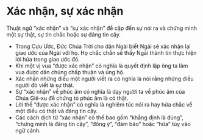 # Xác nhận, sự xác nhận

Thuật ngữ “xác nhận” và “sự xác nhận” đề cập đến sự nói ra và chứng minh một sự thật, sự tin chắc hoặc sự đáng tin cậy.
- Trong Cựu Ước, Đức Chúa Trời cho dân Ngài biết Ngài sẽ xác nhận lại giao ước của Ngài với họ. Họ chắc chắn sẽ thấy Ngài thành tín thực hiện lời hứa trong giao ước đó.
- Khi một vị vua “được xác nhận” có nghĩa là quyết định lập ông ta làm vua được dân chúng chấp thuận và ủng hộ.
- Xác nhận những điều một người viết ra có nghĩa là nói rằng những điều người đó viết là sự thật.
- Sự “xác nhận” về phúc âm có nghĩa là dạy người ta về phúc âm của Chúa Giê-xu để chứng tỏ phúc âm là có thật.
- Lời thề “được xác nhận” có nghĩa là nghiêm túc nói ra hay hứa chắc về một điều có thật và đáng tin cậy.
- Các cách dịch từ “xác nhận” có thể bao gồm “khẳng định là đúng”, “chứng minh là đáng tin cậy”, “đồng ý”, “đảm bảo” hoặc “hứa” tùy vào ngữ cảnh.


